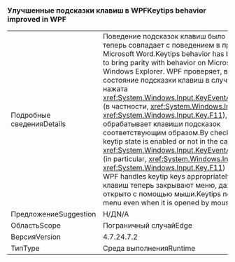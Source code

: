 ### <a name="keytips-behavior-improved-in-wpf"></a><span data-ttu-id="26894-101">Улучшенные подсказки клавиш в WPF</span><span class="sxs-lookup"><span data-stu-id="26894-101">Keytips behavior improved in WPF</span></span>

|   |   |
|---|---|
|<span data-ttu-id="26894-102">Подробные сведения</span><span class="sxs-lookup"><span data-stu-id="26894-102">Details</span></span>|<span data-ttu-id="26894-103">Поведение подсказок клавиш было изменено и теперь совпадает с поведением в проводнике и Microsoft Word.</span><span class="sxs-lookup"><span data-stu-id="26894-103">Keytips behavior has been modified to bring parity with behavior on Microsoft Word and Windows Explorer.</span></span> <span data-ttu-id="26894-104">WPF проверяет, включено ли состояние подсказки клавиш в случае, если нажата <xref:System.Windows.Input.KeyEventArgs.SystemKey> (в частности, <xref:System.Windows.Input.Key> или <xref:System.Windows.Input.Key.F11>), и обрабатывает клавиши подсказок соответствующим образом.</span><span class="sxs-lookup"><span data-stu-id="26894-104">By checking whether keytip state is enabled or not in the case of a <xref:System.Windows.Input.KeyEventArgs.SystemKey> (in particular, <xref:System.Windows.Input.Key> or <xref:System.Windows.Input.Key.F11>) being pressed, WPF handles keytip keys appropriately.</span></span> <span data-ttu-id="26894-105">Подсказки клавиш теперь закрывают меню, даже если оно открыто с помощью мыши.</span><span class="sxs-lookup"><span data-stu-id="26894-105">Keytips now dismiss a menu even when it is opened by mouse.</span></span>|
|<span data-ttu-id="26894-106">Предложение</span><span class="sxs-lookup"><span data-stu-id="26894-106">Suggestion</span></span>|<span data-ttu-id="26894-107">Н/Д</span><span class="sxs-lookup"><span data-stu-id="26894-107">N/A</span></span>|
|<span data-ttu-id="26894-108">Область</span><span class="sxs-lookup"><span data-stu-id="26894-108">Scope</span></span>|<span data-ttu-id="26894-109">Пограничный случай</span><span class="sxs-lookup"><span data-stu-id="26894-109">Edge</span></span>|
|<span data-ttu-id="26894-110">Версия</span><span class="sxs-lookup"><span data-stu-id="26894-110">Version</span></span>|<span data-ttu-id="26894-111">4.7.2</span><span class="sxs-lookup"><span data-stu-id="26894-111">4.7.2</span></span>|
|<span data-ttu-id="26894-112">Тип</span><span class="sxs-lookup"><span data-stu-id="26894-112">Type</span></span>|<span data-ttu-id="26894-113">Среда выполнения</span><span class="sxs-lookup"><span data-stu-id="26894-113">Runtime</span></span>|

